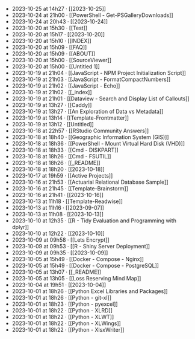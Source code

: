 - 2023-10-25 at 14h27 · [[2023-10-25]]
- 2023-10-24 at 21h00 · [[PowerShell - Get-PSGalleryDownloads]]
- 2023-10-24 at 20h43 · [[2023-10-24]]
- 2023-10-20 at 15h30 · [[Test]]
- 2023-10-20 at 15h17 · [[2023-10-20]]
- 2023-10-20 at 15h10 · [[INDEX]]
- 2023-10-20 at 15h09 · [[FAQ]]
- 2023-10-20 at 15h09 · [[ABOUT]]
- 2023-10-20 at 15h00 · [[SourceViewer]]
- 2023-10-20 at 15h00 · [[Untitled 1]]
- 2023-10-19 at 21h04 · [[JavaScript - NPM Project Initialization Script]]
- 2023-10-19 at 21h03 · [[JavaScript - FormatCompactNumbers]]
- 2023-10-19 at 21h02 · [[JavaScript - Echo]]
- 2023-10-19 at 21h02 · [[_index]]
- 2023-10-19 at 21h01 · [[Dataview - Search and Display List of Callouts]]
- 2023-10-19 at 13h27 · [[Caddy]]
- 2023-10-19 at 13h27 · [[An Exploration of Data vs Metadata]]
- 2023-10-19 at 13h14 · [[Template-Frontmatter]]
- 2023-10-19 at 13h12 · [[Untitled]]
- 2023-10-18 at 22h57 · [[RStudio Community Answers]]
- 2023-10-18 at 18h40 · [[Geographic Information System (GIS)]]
- 2023-10-18 at 18h36 · [[PowerShell - Mount Virtual Hard Disk (VHD)]]
- 2023-10-18 at 18h33 · [[Cmd - DISKPART]]
- 2023-10-18 at 18h26 · [[Cmd - FSUTIL]]
- 2023-10-18 at 18h26 · [[_README]]
- 2023-10-18 at 18h20 · [[2023-10-18]]
- 2023-10-17 at 19h59 · [[Active Projects]]
- 2023-10-16 at 21h53 · [[Actuarial Relational Database Sample]]
- 2023-10-16 at 21h45 · [[Template-Brainstorm]]
- 2023-10-16 at 21h41 · [[2023-10-16]]
- 2023-10-13 at 11h18 · [[Template-Readwise]]
- 2023-10-13 at 11h16 · [[2023-09-07]]
- 2023-10-13 at 11h08 · [[2023-10-13]]
- 2023-10-10 at 12h35 · [[R - Tidy Evaluation and Programming with dplyr]]
- 2023-10-10 at 12h22 · [[2023-10-10]]
- 2023-10-09 at 09h58 · [[Lets Encrypt]]
- 2023-10-09 at 09h53 · [[R - Shiny Server Deployment]]
- 2023-10-09 at 09h35 · [[2023-10-09]]
- 2023-10-05 at 15h49 · [[Docker - Compose - Nginx]]
- 2023-10-05 at 15h49 · [[Docker - Compose - PostgreSQL]]
- 2023-10-05 at 13h07 · [[_README]]
- 2023-10-05 at 13h05 · [[Loss Reserving Mind Map]]
- 2023-10-04 at 19h51 · [[2023-10-04]]
- 2023-10-01 at 18h26 · [[Python Excel Libraries and Packages]]
- 2023-10-01 at 18h26 · [[Python - git-xl]]
- 2023-10-01 at 18h23 · [[Python - pyexcel]]
- 2023-10-01 at 18h22 · [[Python - XLRD]]
- 2023-10-01 at 18h22 · [[Python - XLWT]]
- 2023-10-01 at 18h22 · [[Python - XLWings]]
- 2023-10-01 at 18h22 · [[Python - XlsxWriter]]

